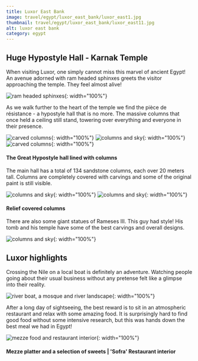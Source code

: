 ```yaml
---
title: Luxor East Bank
image: travel/egypt/luxor_east_bank/luxor_east1.jpg
thumbnail: travel/egypt/luxor_east_bank/luxor_east11.jpg
alt: luxor east bank
category: egypt
---
```


## Huge Hypostyle Hall - Karnak Temple

When visiting Luxor, one simply cannot miss this marvel of ancient Egypt!
An avenue adorned with ram headed sphinxes greets the visitor approaching the temple. They feel almost alive!

![ram headed sphinxes](./assets/img/travel/egypt/luxor_east_bank/luxor_east2.jpg){: width="100%"}

As we walk further to the heart of the temple we find the pièce de résistance - a hypostyle hall that is no more. The massive columns that once held a ceiling still stand, towering over everything and everyone in their presence.

![carved columns](./assets/img/travel/egypt/luxor_east_bank/luxor_east3.jpg){: width="100%"}
![columns and sky](./assets/img/travel/egypt/luxor_east_bank/luxor_east4.jpg){: width="100%"}
![carved columns](./assets/img/travel/egypt/luxor_east_bank/luxor_east5.jpg){: width="100%"}

#### The Great Hypostyle hall lined with columns

The main hall has a total of 134 sandstone columns, each over 20 meters tall. Columns are completely covered with carvings and some of the original paint is still visible.

![columns and sky](./assets/img/travel/egypt/luxor_east_bank/luxor_east6.jpg){: width="100%"}
![columns and sky](./assets/img/travel/egypt/luxor_east_bank/luxor_east7.jpg){: width="100%"}

#### Relief covered columns

There are also some giant statues of Rameses III. This guy had style! His tomb and his temple have some of the best carvings and overall designs.

![columns and sky](./assets/img/travel/egypt/luxor_east_bank/luxor_east8.jpg){: width="100%"}

## Luxor highlights

Crossing the Nile on a local boat is definitely an adventure. Watching people going about their usual business without any pretense felt like a glimpse into their reality.

![river boat, a mosque and river landscape](./assets/img/travel/egypt/luxor_east_bank/luxor_east9.jpg){: width="100%"}

After a long day of sightseeing, the best reward is to sit in an atmospheric restaurant and relax with some amazing food. It is surprisingly hard to find good food without some intensive research, but this was hands down the best meal we had in Egypt!

![mezze food and restaurant interior](./assets/img/travel/egypt/luxor_east_bank/luxor_east10.jpg){: width="100%"}

#### Mezze platter and a selection of sweets |  'Sofra' Restaurant interior
